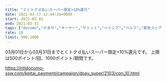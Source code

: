 ```yaml
---
title: "とくトクｄ払いスーパー限定+10%還元"
date: 2021-03-17 12:44:26+0900
start: 2021-03-01
end: 2021-03-31
tags: ["docomo","やまや","オーケー","サミット","ベイシア","ベルク","東急ストア"]
rate: 10
limit: 500,1000
---
```

03月01日から03月31日までとくトクｄ払いスーパー限定+10%還元です。
上限は500ポイント/回、1000ポイント/期間です。

https://nttdocomo-ssw.com/keitai_payment/campaign/dpay_super/2103/cpn_10.html
